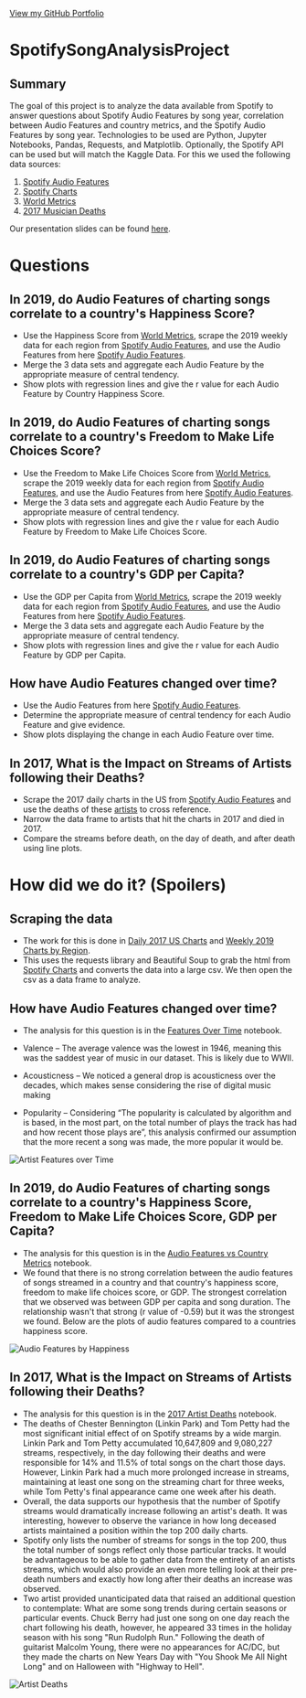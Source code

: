 [View my GitHub Portfolio](https://joekell.github.io/)

# SpotifySongAnalysisProject

## Summary
The goal of this project is to analyze the data available from Spotify to answer questions about Spotify Audio Features by song year, correlation between Audio Features and country metrics, and the Spotify Audio Features by song year. Technologies to be used are Python, Jupyter Notebooks, Pandas, Requests, and Matplotlib. Optionally, the Spotify API can be used but will match the Kaggle Data. For this we used the following data sources:

1. [Spotify Audio Features](https://www.kaggle.com/yamaerenay/spotify-dataset-19212020-160k-tracks)
2. [Spotify Charts](https://spotifycharts.com/regional)
3. [World Metrics](https://www.kaggle.com/unsdsn/world-happiness)
4. [2017 Musician Deaths](https://en.wikipedia.org/wiki/List_of_2017_deaths_in_rock_and_roll)

Our presentation slides can be found [here](Spotify%20Music%20Analysis.pdf).

# Questions

## In 2019, do Audio Features of charting songs correlate to a country's Happiness Score?

* Use the Happiness Score from [World Metrics](https://www.kaggle.com/unsdsn/world-happiness), scrape the 2019 weekly data for each region from [Spotify Audio Features](https://www.kaggle.com/yamaerenay/spotify-dataset-19212020-160k-tracks), and use the Audio Features from here [Spotify Audio Features](https://www.kaggle.com/yamaerenay/spotify-dataset-19212020-160k-tracks).
* Merge the 3 data sets and aggregate each Audio Feature by the appropriate measure of central tendency.
* Show plots with regression lines and give the r value for each Audio Feature by Country Happiness Score.


## In 2019, do Audio Features of charting songs correlate to a country's Freedom to Make Life Choices Score?

* Use the Freedom to Make Life Choices Score from [World Metrics](https://www.kaggle.com/unsdsn/world-happiness), scrape the 2019 weekly data for each region from [Spotify Audio Features](https://www.kaggle.com/yamaerenay/spotify-dataset-19212020-160k-tracks), and use the Audio Features from here [Spotify Audio Features](https://www.kaggle.com/yamaerenay/spotify-dataset-19212020-160k-tracks).
* Merge the 3 data sets and aggregate each Audio Feature by the appropriate measure of central tendency.
* Show plots with regression lines and give the r value for each Audio Feature by Freedom to Make Life Choices Score.

## In 2019, do Audio Features of charting songs correlate to a country's GDP per Capita?

* Use the GDP per Capita from [World Metrics](https://www.kaggle.com/unsdsn/world-happiness), scrape the 2019 weekly data for each region from [Spotify Audio Features](https://www.kaggle.com/yamaerenay/spotify-dataset-19212020-160k-tracks), and use the Audio Features from here [Spotify Audio Features](https://www.kaggle.com/yamaerenay/spotify-dataset-19212020-160k-tracks).
* Merge the 3 data sets and aggregate each Audio Feature by the appropriate measure of central tendency.
* Show plots with regression lines and give the r value for each Audio Feature by GDP per Capita.

## How have Audio Features changed over time?

* Use the Audio Features from here [Spotify Audio Features](https://www.kaggle.com/yamaerenay/spotify-dataset-19212020-160k-tracks).
* Determine the appropriate measure of central tendency for each Audio Feature and give evidence.
* Show plots displaying the change in each Audio Feature over time.

## In 2017, What is the Impact on Streams of Artists following their Deaths?

* Scrape the 2017 daily charts in the US from [Spotify Audio Features](https://www.kaggle.com/yamaerenay/spotify-dataset-19212020-160k-tracks) and use the deaths of these [artists](https://en.wikipedia.org/wiki/List_of_2017_deaths_in_rock_and_roll) to cross reference.
* Narrow the data frame to artists that hit the charts in 2017 and died in 2017.
* Compare the streams before death, on the day of death, and after death using line plots.

# How did we do it? (Spoilers)

## Scraping the data
* The work for this is done in [Daily 2017 US Charts](2017-daily-us-charts.ipynb) and [Weekly 2019 Charts by Region](2019-weekly-regional-charts.ipynb).
* This uses the requests library and Beautiful Soup to grab the html from [Spotify Charts](https://spotifycharts.com/regional) and converts the data into a large csv. We then open the csv as a data frame to analyze.

## How have Audio Features changed over time?

* The analysis for this question is in the [Features Over Time](metrics_over_time.ipynb) notebook.

* Valence – The average valence was the lowest in 1946, meaning this was the saddest year of music in our dataset. This is likely due to WWII.
* Acousticness – We noticed a general drop is acousticness over the decades, which makes sense considering the rise of digital music making
* Popularity – Considering “The popularity is calculated by algorithm and is based, in the most part, on the total number of plays the track has had and how recent those plays are”, this analysis confirmed our assumption that the more recent a song was made, the more popular it would be.

![Artist Features over Time](Resources/Images/AudioFeaturesOverTime.png)

## In 2019, do Audio Features of charting songs correlate to a country's Happiness Score, Freedom to Make Life Choices Score, GDP per Capita?

* The analysis for this question is in the [Audio Features vs Country Metrics](CountryHappinessAnalysis.ipynb) notebook.
* We found that there is no strong correlation between the audio features of songs streamed in a country and that country's happiness score, freedom to make life choices score, or GDP. The strongest correlation that we observed was between GDP per capita and song duration. The relationship wasn't that strong (r value of -0.59) but it was the strongest we found. Below are the plots of audio features compared to a countries happiness score.

![Audio Features by Happiness](Resources/Images/FeatureByHappiness.png)

## In 2017, What is the Impact on Streams of Artists following their Deaths?
* The analysis for this question is in the [2017 Artist Deaths](2017ArtistDeathAnalysis.ipynb) notebook.
* The deaths of Chester Bennington (Linkin Park) and Tom Petty had the most significant initial effect of on Spotify streams by a wide margin. Linkin Park and Tom Petty accumulated 10,647,809 and 9,080,227 streams, respectively, in the day following their deaths and were responsible for 14% and 11.5% of total songs on the chart those days. However, Linkin Park had a much more prolonged increase in streams, maintaining at least one song on the streaming chart for three weeks, while Tom Petty's final appearance came one week after his death.
* Overall, the data supports our hypothesis that the number of Spotify streams would dramatically increase following an artist's death. It was interesting, however to observe the variance in how long deceased artists maintained a position within the top 200 daily charts.
* Spotify only lists the number of streams for songs in the top 200, thus the total number of songs reflect only those particular tracks. It would be advantageous to be able to gather data from the entirety of an artists streams, which would also provide an even more telling look at their pre-death numbers and exactly how long after their deaths an increase was observed.
* Two artist provided unanticipated data that raised an additional question to contemplate: What are some song trends during certain seasons or particular events. Chuck Berry had just one song on one day reach the chart following his death, however, he appeared 33 times in the holiday season with his song "Run Rudolph Run." Following the death of guitarist Malcolm Young, there were no appearances for AC/DC, but they made the charts on New Years Day with "You Shook Me All Night Long" and on Halloween with "Highway to Hell".

![Artist Deaths](Resources/Images/Artist%20Deaths.png)
